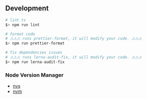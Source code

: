 ## Development

```sh
# lint ts
$> npm run lint

# format code
# ⚠⚠⚠ runs prettier-format, it will modify your code. ⚠⚠⚠
$> npm run prettier-format

# fix dependencies issues
# ⚠⚠⚠ runs lerna-audit-fix, it will modify your code. ⚠⚠⚠
$> npm run lerna-audit-fix
```

### Node Version Manager

- [nvs](https://github.com/jasongin/nvs)
- [nvm](https://github.com/nvm-sh/nvm)
